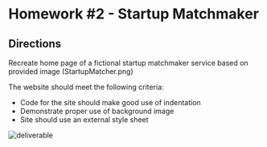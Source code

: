 # Homework #2 - Startup Matchmaker

## Directions

Recreate home page of a fictional startup matchmaker service based on provided image (StartupMatcher.png)

The website should meet the following criteria:

- Code for the site should make good use of indentation
- Demonstrate proper use of background image
- Site should use an external style sheet


![deliverable](https://github.com/FEWD-1-11-17/homework-02-startup-matchmaker/blob/StartupMatchmaker.png)
